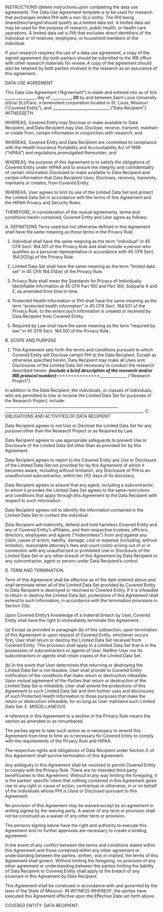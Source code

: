 
INSTRUCTIONS (delete instructions upon completing the data use agreement): The Data Use Agreement template is to be used for research that exchanges limited PHI with a non-SLU entity. The PHI being shared/exchanged should qualify as a limited data set. A limited data set may be used for the purpose of research, public health, or health care operations. A limited data set is PHI that excludes direct identifiers of the individual or of relatives, employers, or household members of the individual.

If your research requires the use of a data use agreement, a copy of the signed agreement (by both parties) should be submitted to the IRB office with other research materials for review. A copy of the agreement should also be retained by both parties involved in the research as an assurance of this agreement.

DATA USE AGREEMENT

This Data Use Agreement (“Agreement”) is made and entered into as of this ________________ day of ____________, 20__ by and between Saint Louis University d/b/a/ SLUCare, a benevolent corporation located in St. Louis, Missouri (“Covered Entity”), and _____________________________ (“Data Recipient”).
WITNESSETH:

WHEREAS, Covered Entity may Disclose or make available to Data Recipient, and Data Recipient may Use, Disclose, receive, transmit, maintain or create from, certain information in conjunction with research; and

WHEREAS, Covered Entity and Data Recipient are committed to compliance with the Health Insurance Portability and Accountability Act of 1996 (“HIPAA”) and regulations promulgated thereunder; and

WHEREAS, the purpose of this Agreement is to satisfy the obligations of Covered Entity under HIPAA and to ensure the integrity and confidentiality of certain information Disclosed or make available to Data Recipient and certain information that Data Recipient Uses, Discloses, receives, transmits, maintains or creates, from Covered Entity.

WHEREAS, User agrees to limit its use of the Limited Data Set and protect the Limited Data Set in accordance with the terms of this Agreement and the HIPAA Privacy and Security Rules.

THEREFORE, in consideration of the mutual agreements, terms and conditions herein contained, Covered Entity and User agree as follows:

A.  DEFINITIONS
Terns used but not otherwise defined in this Agreement shall have the same meaning as those terms in the Privacy Rule.

1.  Individual shall have the same meaning as the term “individual” in 45 CFR Sect. 164.501 of the Privacy Rule and shall include a person who qualifies as a personal representative in accordance with 45 CFR Sect. 164.502(g) of the Privacy Rule.

2.  Limited Data Set shall have the same meaning as the term “limited data set” in 45 CFR 164.514(e) of the Privacy Rule.

3.  Privacy Rule shall mean the Standards for Privacy of Individually Identifiable Information at 45 CFR Part 160 and Part 164, Subparts A and E, as amended from time to time.

4.  Protected Health Information or PHI shall have the same meaning as the term “protected health information” in 45 CFR Sect. 164.501 of the Privacy Rule, to the extent such information is created or received by Data Recipient from Covered Entity.

5.  Required by Law shall have the same meaning as the term “required by law” in 45 CFR Sect. 164.501 of the Privacy Rule.

B.  SCOPE AND PURPOSE

1.  This Agreement sets forth the terms and conditions pursuant to which Covered Entity will Disclose certain PHI to the Data Recipient.
Except as otherwise specified herein, Data Recipient may make all Uses and Disclosures of the Limited Data Set necessary to conduct the research described herein: _______________(include a brief description of the research and/or IRB protocol number)¬¬¬¬¬¬¬¬¬¬¬¬¬¬¬_____________________________ (“Research Project”).

In addition to the Data Recipient, the individuals, or classes of individuals, who are permitted to Use or receive the Limited Data Set for purposes of the Research Project, include: __________________________________________________________ _______________________________________________________________________.
C. OBLIGATIONS AND ACTIVITIES OF DATA RECIPIENT

Data Recipient agrees to not Use or Disclose the Limited Data Set for any purpose other than the Research Project or as Required by Law.

Data Recipient agrees to use appropriate safeguards to prevent Use or Disclosure of the Limited Data Set other than as provided for by this Agreement.

Data Recipient agrees to report to the Covered Entity any Use or Disclosure of the Limited Data Set not provided for by this Agreement of which it becomes aware, including without limitation, any Disclosure of PHI to an unauthorized subcontractor, within ten (10) days of its discovery.

Data Recipient agrees to ensure that any agent, including a subcontractor, to whom it provides the Limited Data Set agrees to the same restrictions and conditions that apply through this Agreement to the Data Recipient with respect to such information.

Data Recipient agrees not to identify the information contained in the Limited Data Set or contact the individual.

Data Recipient will indemnify, defend and hold harmless Covered Entity and any of Covered Entity’s affiliates, and their respective trustees, officers, directors, employees and agents (“Indemnitees”) from and against any claim, cause of action, liability, damage, cost or expense (including, without limitation, reasonable attorney’s fees and court costs) arising out of or in connection with any unauthorized or prohibited Use or Disclosure of the Limited Data Set or any other breach of this Agreement by Data Recipient or any subcontractor, agent or person under Data Recipient’s control.

D. TERM AND TERMINATION

Term of this Agreement shall be effective as of the date entered above and shall terminate when all of the Limited Data Set provided by Covered Entity to Data Recipient is destroyed or returned to Covered Entity. If it is infeasible to return or destroy the Limited Data Set, protections of this Agreement shall extend to such information, in accordance with the termination provisions in Section 2(b).

Upon Covered Entity’s knowledge of a material breach by User, Covered Entity shall have the right to immediately terminate this Agreement.

(a) Except as provided in paragraph (b) of this subsection, upon termination of this Agreement or upon request of Covered Entity, whichever occurs first, User shall return or destroy the Limited Data Set received from Covered Entity. This provision shall apply to a Limited Data Set that is in the possession of subcontractors or agents of User. Neither User nor its subcontractors or agents shall retain copies of the Limited Data Set.

(b) In the event that User determines that returning or destroying the Limited Data Set is not feasible, User shall provide to Covered Entity notification of the conditions that make return or destruction infeasible.  Upon mutual agreement of the Parties that return or destruction of the Limited Data Set is infeasible, User shall extend the protections of this Agreement to such Limited Data Set and limit further uses and disclosures of such Protected Health Information to those purposes that make the return or destruction infeasible, for so long as User maintains such Limited Data Set.
E. MISCELLANEOUS

A reference in this Agreement to a section in the Privacy Rule means the section as amended or as renumbered.

The parties agree to take such action as is necessary to amend this Agreement from time to time as is necessary for Covered Entity to comply with the requirements of the Privacy Rule and HIPAA.

The respective rights and obligations of Data Recipient under Section C of this Agreement shall survive termination of this Agreement.

Any ambiguity in this Agreement shall be resolved to permit Covered Entity to comply with the Privacy Rule.
There are no intended third party beneficiaries to this Agreement. Without in any way limiting the foregoing, it is the parties’ specific intent that nothing contained in this Agreement gives rise to any right or cause of action, contractual or otherwise, in or on behalf of the individuals whose PHI is Used or Disclosed pursuant to this Agreement.

No provision of this Agreement may be waived except by an agreement in writing signed by the waiving party. A waiver of any term or provision shall not be construed as a waiver of any other term or provision.

The persons signing below have the right and authority to execute this Agreement and no further approvals are necessary to create a binding agreement.

In the event of any conflict between the terms and conditions stated within this Agreement and those contained within any other agreement or understanding between the parties, written, oral or implied, the terms of this Agreement shall govern. Without limiting the foregoing, no provision of any other agreement or understanding between the parties limiting the liability of Data Recipient to Covered Entity shall apply to the breach of any covenant in this Agreement by Data Recipient.

This Agreement shall be construed in accordance with and governed by the laws of the State of Missouri.
IN WITNESS WHEREOF, the parties have executed this Agreement effective upon the Effective Date set forth above.

COVERED ENTITY: DATA RECIPIENT:

